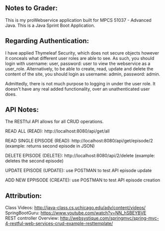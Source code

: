 ## Notes to Grader: 

This is my proWebservice application built for MPCS 51037 - Advanced Java. This is a Java Sprint Boot Application.

## Regarding Authentication: 
I have applied Thymeleaf Security, which does not secure objects however it conceals what different user roles are able to see.
As such, you should login with username: user, password: user to view the webservice as a user_role.
Alternatively, to be able to create, read, update and delete the content of the site, you should login as username: admin, password: admin.

Admittedly, there is not much purpose to logging in under the user role. It doesn't have any real added functionality, over an unathenticated user does.

## API Notes: 

The RESTful API allows for all CRUD operations. 

READ ALL (READ): http://localhost:8080/api/get/all

READ SINGLE EPISODE (READ): http://localhost:8080/api/get/episode/2 (example: returns second episode in JSON)

DELETE EPISODE (DELETE): http://localhost:8080/api/2/delete (example: deletes the second episode)

UPDATE EPISODE (UPDATE): use POSTMAN to test API episode update

ADD NEW EPPISODE (CREATE): use POSTMAN to test API episode creation

## Attribution:
Class Videos: http://java-class.cs.uchicago.edu/adv/content/videos/  
SpringBootGuru: https://www.youtube.com/watch?v=NN_hSBEYBVE  
REST controller Overview: http://websystique.com/springmvc/spring-mvc-4-restful-web-services-crud-example-resttemplate/  

